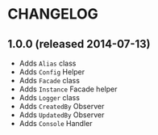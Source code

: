 # CHANGELOG


## 1.0.0 (released 2014-07-13)

* Adds `Alias` class
* Adds `Config` Helper
* Adds `Facade` class
* Adds `Instance` Facade helper
* Adds `Logger` class
* Adds `CreatedBy` Observer
* Adds `UpdatedBy` Observer
* Adds `Console` Handler
